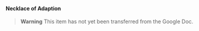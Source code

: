 #### Necklace of Adaption

> **Warning**
> This item has not yet been transferred from the Google Doc.
